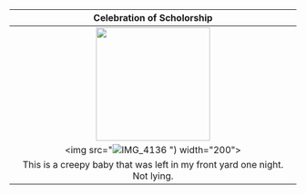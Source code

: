 |                    Celebration of Scholorship                              |
| :------------------------------------------------------------------------: |
|  <img src="![IMG_4134](https://github.com/user-attachments/assets/ea099732-ce88-47b5-a538-984add01575e)" width="200">|
|  <img src="![IMG_4136](https://github.com/user-attachments/assets/3feaa2ae-2ec3-46a5-b9fa-9b0960ff42d7) ") width="200">|
| This is a creepy baby that was left in my front yard one night. Not lying. |
